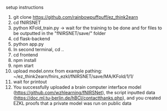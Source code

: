 setup instructions 
1. git clone https://github.com/rainbowpuffpuff/ez_think2earn
2. cd fNIRSNET
3. python KFold_train.py -> wait for the training to be done and for files to be outputted in the "fNIRSNET/save/" folder
4. cd flask-backend
5. python app.py
6. In second terminal, cd ..
7. cd frontend
8. npm install
9. npm start
10. upload model.onnx from example pathing: ~/ez_think2earn/fnirs_ezkl/fNIRSNET/save/MA/KFold/1/1/
11. wait for printout
12. You successfully uploaded a brain computer interface model (https://github.com/wzhlearning/fNIRSNet), the script inputted data (https://doc.ml.tu-berlin.de/hBCI/contactthanks.php), and you created EZKL proofs that a private model was run on public data
